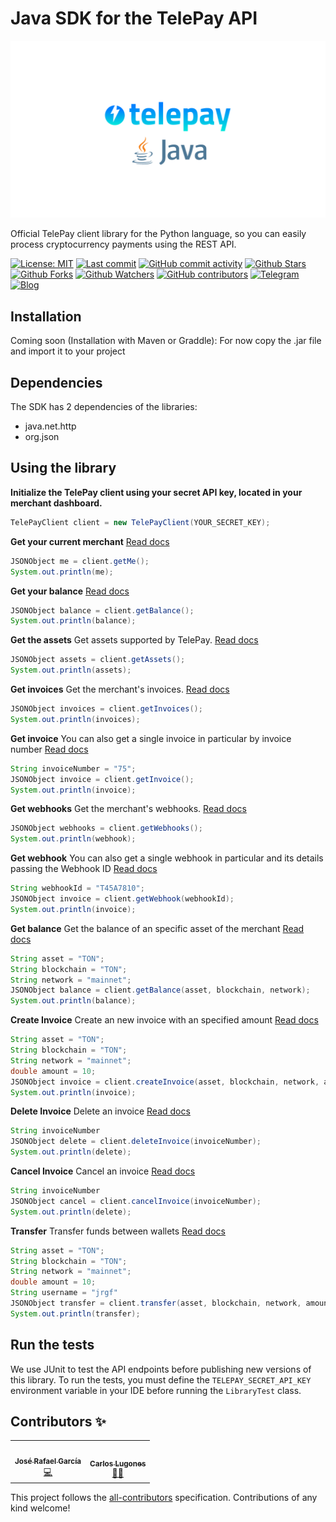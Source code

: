 # Java SDK for the TelePay API

![TelePay Python](https://github.com/TelePay-cash/telepay-java/blob/main/docs/cover.png?raw=true)

Official TelePay client library for the Python language, so you can easily process cryptocurrency payments using the REST API.

[![License: MIT](https://img.shields.io/badge/License-MIT-green.svg)](https://opensource.org/licenses/MIT)
[![Last commit](https://img.shields.io/github/last-commit/telepay-cash/telepay-java.svg?style=flat-square)](https://github.com/telepay-cash/telepay-java/commits)
[![GitHub commit activity](https://img.shields.io/github/commit-activity/m/telepay-cash/telepay-java?style=flat-square)](https://github.com/telepay-cash/telepay-java/commits)
[![Github Stars](https://img.shields.io/github/stars/telepay-cash/telepay-java?style=flat-square&logo=github&)](https://github.com/telepay-cash/telepay-java/stargazers)
[![Github Forks](https://img.shields.io/github/forks/telepay-cash/telepay-java?style=flat-square&logo=github)](https://github.com/telepay-cash/telepay-php/network/members)
[![Github Watchers](https://img.shields.io/github/watchers/telepay-cash/telepay-java?style=flat-square&logo=github)](https://github.com/telepay-cash/telepay-java)
[![GitHub contributors](https://img.shields.io/github/contributors/telepay-cash/telepay-java?label=code%20contributors&style=flat-square)](https://github.com/telepay-cash/telepay-php/graphs/contributors)
[![Telegram](https://img.shields.io/badge/Telegram-2CA5E0?style=flat-squeare&logo=telegram&logoColor=white)](https://t.me/TelePayCash)
[![Blog](https://img.shields.io/badge/RSS-FFA500?style=flat-square&logo=rss&logoColor=white)](https://blog.telepay.cash)

## Installation

Coming soon (Installation with Maven or Graddle):
For now copy the .jar file and import it to your project

## Dependencies
The SDK has 2 dependencies of the libraries:
- java.net.http
- org.json

## Using the library

**Initialize the TelePay client using your secret API key, located in your merchant dashboard.**
```java
TelePayClient client = new TelePayClient(YOUR_SECRET_KEY);
```

**Get your current merchant** [Read docs](https://telepay.readme.io/reference/getme)
```java
JSONObject me = client.getMe();
System.out.println(me);
```

**Get your balance** [Read docs](https://telepay.readme.io/reference/getbalance)
```java
JSONObject balance = client.getBalance();
System.out.println(balance);
```

**Get the assets**
Get assets supported by TelePay. [Read docs](https://telepay.readme.io/reference/getassets)
```java
JSONObject assets = client.getAssets();
System.out.println(assets);
```

**Get invoices**
Get the merchant's invoices. [Read docs](https://telepay.readme.io/reference/getinvoices)
```java
JSONObject invoices = client.getInvoices();
System.out.println(invoices);
```

**Get invoice**
You can also get a single invoice in particular by invoice number [Read docs](https://telepay.readme.io/reference/getWebhooks)
```java
String invoiceNumber = "75";
JSONObject invoice = client.getInvoice();
System.out.println(invoice);
```

**Get webhooks**
Get the merchant's webhooks. [Read docs](https://telepay.readme.io/reference/getinvoices)
```java
JSONObject webhooks = client.getWebhooks();
System.out.println(webhook);
```

**Get webhook**
You can also get a single webhook in particular and its details passing the Webhook ID [Read docs](https://telepay.readme.io/reference/getWebhook)
```java
String webhookId = "T45A7810";
JSONObject invoice = client.getWebhook(webhookId);
System.out.println(invoice);
```

**Get balance**
Get the balance of an specific asset of the merchant [Read docs](https://telepay.readme.io/reference/getBalance)
```java
String asset = "TON";
String blockchain = "TON";
String network = "mainnet";
JSONObject balance = client.getBalance(asset, blockchain, network);
System.out.println(balance);
```

**Create Invoice**
Create an new invoice with an specified amount [Read docs](https://telepay.readme.io/reference/createInvoice)
```java
String asset = "TON";
String blockchain = "TON";
String network = "mainnet";
double amount = 10;
JSONObject invoice = client.createInvoice(asset, blockchain, network, amount);
System.out.println(invoice);
```

**Delete Invoice**
Delete an invoice [Read docs](https://telepay.readme.io/reference/deleteInvoice)
```java
String invoiceNumber
JSONObject delete = client.deleteInvoice(invoiceNumber);
System.out.println(delete);
```

**Cancel Invoice**
Cancel an invoice [Read docs](https://telepay.readme.io/reference/cancelInvoice)
```java
String invoiceNumber
JSONObject cancel = client.cancelInvoice(invoiceNumber);
System.out.println(delete);
```

**Transfer**
Transfer funds between wallets [Read docs](https://telepay.readme.io/reference/transfer)
```java
String asset = "TON";
String blockchain = "TON";
String network = "mainnet";
double amount = 10;
String username = "jrgf"
JSONObject transfer = client.transfer(asset, blockchain, network, amount, transfer);
System.out.println(transfer);
```

## Run the tests

We use JUnit to test the API endpoints before publishing new versions of this library. To run the tests, you must define the `TELEPAY_SECRET_API_KEY` environment variable in your IDE before running the `LibraryTest` class.

## Contributors ✨
<!-- ALL-CONTRIBUTORS-LIST:START - Do not remove or modify this section -->
<!-- prettier-ignore-start -->
<!-- markdownlint-disable -->
<table>
  <tr>
    <td align="center"><a href="https://www.linkedin.com/in/josé-r-garcía-88a793221/"><img src="https://avatars.githubusercontent.com/jrgf" width="100px;" alt=""/><br /><sub><b>José Rafael García</b></sub></a><br /><a href="https://github.com/TelePay-cash/telepay-php/commits?author=jrgf" title="Code">💻</a></td>
    <td align="center"><a href="https://carloslugones.com"><img src="https://avatars.githubusercontent.com/u/18733370?v=4?s=100" width="100px;" alt=""/><br /><sub><b>Carlos Lugones</b></sub></a><br /><a href="https://github.com/telepay-cash/telepay-node/commits?author=CarlosLugones" title="Mentoring">🧑‍🏫</a></td>
  </tr>
</table>
<!-- markdownlint-restore -->
<!-- prettier-ignore-end -->

<!-- ALL-CONTRIBUTORS-LIST:END -->

This project follows the [all-contributors](https://github.com/all-contributors/all-contributors) specification. Contributions of any kind welcome!
